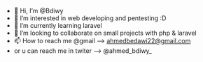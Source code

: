 - 👋 Hi, I’m @Bdiwy
- 👀 I’m interested in web developing and pentesting :D
- 🌱 I’m currently learning laravel 
- 💞️ I’m looking to collaborate on small projects with php & laravel
- 📫 How to reach me @gmail --> ahmedbedawi22@gmail.com
- or u can reach me in twiter --> @ahmed_bdiwy_

 
